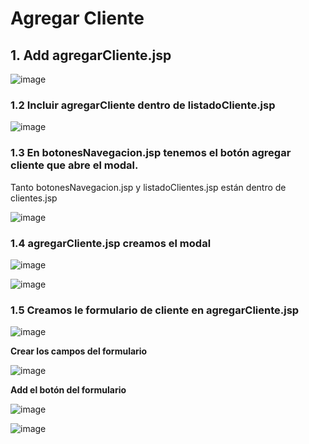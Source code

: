 # Agregar Cliente

## 1. Add agregarCliente.jsp

![image](https://user-images.githubusercontent.com/31961588/185817860-c0b6d3e6-c98b-4b8a-94d7-88fd7f3115f5.png)

### 1.2 Incluir agregarCliente dentro de listadoCliente.jsp

![image](https://user-images.githubusercontent.com/31961588/185818014-aa15e22b-a2cd-4719-ac6e-d68312fac005.png)


### 1.3 En botonesNavegacion.jsp tenemos el botón agregar cliente que abre el modal.

Tanto botonesNavegacion.jsp y listadoClientes.jsp están dentro de clientes.jsp

![image](https://user-images.githubusercontent.com/31961588/185818464-6b088ca4-cca1-4587-af73-76a1325e798c.png)

### 1.4 agregarCliente.jsp creamos el modal

![image](https://user-images.githubusercontent.com/31961588/185818985-ca234473-91e8-47d8-aae5-554c91dd0fcd.png)

![image](https://user-images.githubusercontent.com/31961588/185819021-6a94ccfa-e8b3-4884-972a-daf292d8aa7e.png)

### 1.5 Creamos le formulario de cliente en agregarCliente.jsp

![image](https://user-images.githubusercontent.com/31961588/185819176-71d14ee0-439d-411d-a335-b27020133777.png)

**Crear los campos del formulario**

![image](https://user-images.githubusercontent.com/31961588/185819339-1a4ee15c-3812-4d31-b061-e585a4ff3f9f.png)

**Add el botón del formulario**

![image](https://user-images.githubusercontent.com/31961588/185819446-c56aa566-f5e3-44c7-b47f-e1bb38f18cae.png)

![image](https://user-images.githubusercontent.com/31961588/185819460-7cd3f771-b00b-4c2a-9f5a-622406e77f4b.png)

